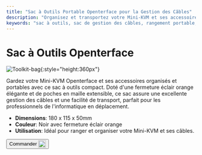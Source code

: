 ```yaml
---
title: "Sac à Outils Portable Openterface pour la Gestion des Câbles"
description: "Organisez et transportez votre Mini-KVM et ses accessoires facilement avec notre sac à outils portable, offrant une excellente gestion des câbles."
keywords: "sac à outils, sac de gestion des câbles, rangement portable, sac Openterface"
---
```


# Sac à Outils Openterface

![Toolkit-bag](https://assets.openterface.com/images/product/part/OP-06-BAG-TOOLKIT.webp){:style="height:360px"}

Gardez votre Mini-KVM Openterface et ses accessoires organisés et portables avec ce sac à outils compact. Doté d'une fermeture éclair orange élégante et de poches en maille extensible, ce sac assure une excellente gestion des câbles et une facilité de transport, parfait pour les professionnels de l'informatique en déplacement.

- **Dimensions**: 180 x 115 x 50mm
- **Couleur**: Noir avec fermeture éclair orange
- **Utilisation**: Idéal pour ranger et organiser votre Mini-KVM et ses câbles.

<button class="md-button" onclick="window.location.href='https://shop.techxartisan.com/products/openterface-toolkit-bag'"> Commander <img src="https://assets.openterface.com/images/trademark/txa.svg" alt="TxA Shop" style="vertical-align: middle; height: 20px;"></button>
